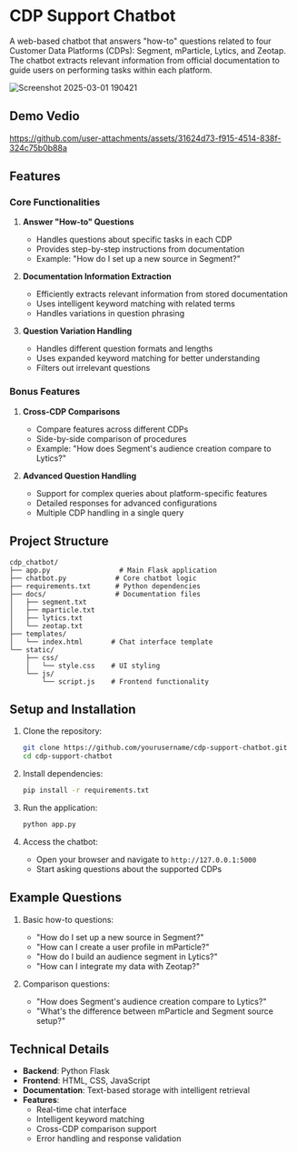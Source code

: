# CDP Support Chatbot

A web-based chatbot that answers "how-to" questions related to four Customer Data Platforms (CDPs): Segment, mParticle, Lytics, and Zeotap. The chatbot extracts relevant information from official documentation to guide users on performing tasks within each platform.

![Screenshot 2025-03-01 190421](https://github.com/user-attachments/assets/0c48daca-bae0-4f26-bc05-4b8f91491cde)


## Demo Vedio


https://github.com/user-attachments/assets/31624d73-f915-4514-838f-324c75b0b88a



## Features

### Core Functionalities

1. **Answer "How-to" Questions**
   - Handles questions about specific tasks in each CDP
   - Provides step-by-step instructions from documentation
   - Example: "How do I set up a new source in Segment?"

2. **Documentation Information Extraction**
   - Efficiently extracts relevant information from stored documentation
   - Uses intelligent keyword matching with related terms
   - Handles variations in question phrasing

3. **Question Variation Handling**
   - Handles different question formats and lengths
   - Uses expanded keyword matching for better understanding
   - Filters out irrelevant questions

### Bonus Features

1. **Cross-CDP Comparisons**
   - Compare features across different CDPs
   - Side-by-side comparison of procedures
   - Example: "How does Segment's audience creation compare to Lytics?"

2. **Advanced Question Handling**
   - Support for complex queries about platform-specific features
   - Detailed responses for advanced configurations
   - Multiple CDP handling in a single query

## Project Structure

```
cdp_chatbot/
├── app.py                 # Main Flask application
├── chatbot.py            # Core chatbot logic
├── requirements.txt      # Python dependencies
├── docs/                 # Documentation files
│   ├── segment.txt
│   ├── mparticle.txt
│   ├── lytics.txt
│   └── zeotap.txt
├── templates/
│   └── index.html       # Chat interface template
└── static/
    ├── css/
    │   └── style.css    # UI styling
    └── js/
        └── script.js    # Frontend functionality
```

## Setup and Installation

1. Clone the repository:
   ```bash
   git clone https://github.com/yourusername/cdp-support-chatbot.git
   cd cdp-support-chatbot
   ```

2. Install dependencies:
   ```bash
   pip install -r requirements.txt
   ```

3. Run the application:
   ```bash
   python app.py
   ```

4. Access the chatbot:
   - Open your browser and navigate to `http://127.0.0.1:5000`
   - Start asking questions about the supported CDPs

## Example Questions

1. Basic how-to questions:
   - "How do I set up a new source in Segment?"
   - "How can I create a user profile in mParticle?"
   - "How do I build an audience segment in Lytics?"
   - "How can I integrate my data with Zeotap?"

2. Comparison questions:
   - "How does Segment's audience creation compare to Lytics?"
   - "What's the difference between mParticle and Segment source setup?"

## Technical Details

- **Backend**: Python Flask
- **Frontend**: HTML, CSS, JavaScript
- **Documentation**: Text-based storage with intelligent retrieval
- **Features**:
  - Real-time chat interface
  - Intelligent keyword matching
  - Cross-CDP comparison support
  - Error handling and response validation

